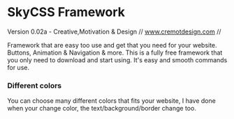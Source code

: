 # SkyCSS Framework 
Version 0.02a - Creative,Motivation & Design // www.cremotdesign.com //

Framework that are easy too use and get that you need for your website. Buttons, Animation & Navigation & more. 
This is a fully free framework that you only need to download and start using. It's easy and smooth commands for use.

### Different colors
You can choose many different colors that fits your website, I have done when your change color, the text/background/border change too.

